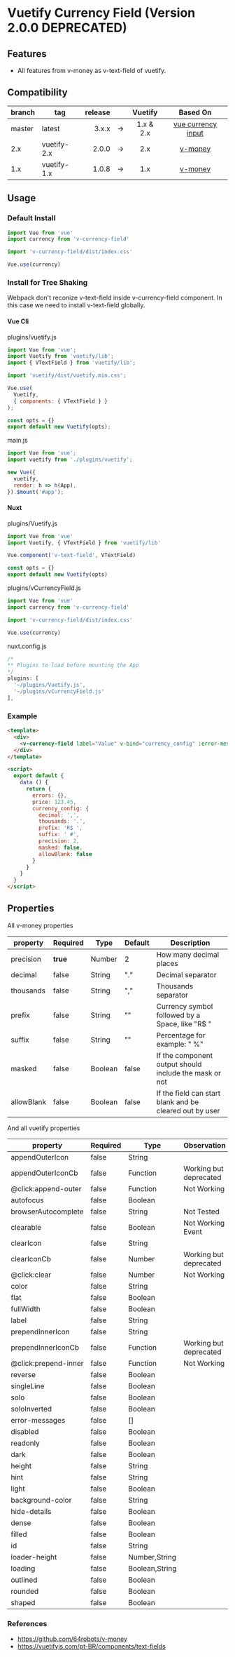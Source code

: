 # Vuetify Currency Field (Version 2.0.0 DEPRECATED)

## Features
- All features from v-money as v-text-field of vuetify.

## Compatibility

| branch    | tag         | release |   |   Vuetify   |  Based On   |
|:----------|-------------|--------:|:-:| :---------: | :---------: |
| master    | latest      | 3.x.x   | → | 1.x & 2.x   | [vue currency input](https://dm4t2.github.io/vue-currency-input/)
| 2.x       | vuetify-2.x | 2.0.0   | → | 2.x         | [v-money](https://github.com/64robots/v-money)
| 1.x       | vuetify-1.x | 1.0.8   | → | 1.x         | [v-money](https://github.com/64robots/v-money)

## Usage

### Default Install

```js
import Vue from 'vue'
import currency from 'v-currency-field'

import 'v-currency-field/dist/index.css'

Vue.use(currency)
```

### Install for Tree Shaking 

Webpack don't reconize v-text-field inside v-currency-field component. In this case we need to install v-text-field globally.

#### Vue Cli

plugins/vuetify.js

```js
import Vue from 'vue';
import Vuetify from 'vuetify/lib';
import { VTextField } from 'vuetify/lib';

import 'vuetify/dist/vuetify.min.css';

Vue.use(
  Vuetify, 
  { components: { VTextField } }
);

const opts = {}
export default new Vuetify(opts);

```

main.js

```js
import Vue from 'vue';
import vuetify from './plugins/vuetify';

new Vue({
  vuetify,
  render: h => h(App),
}).$mount('#app');
```

#### Nuxt

plugins/Vuetify.js

```js
import Vue from 'vue'
import Vuetify, { VTextField } from 'vuetify/lib'

Vue.component('v-text-field', VTextField)

const opts = {}
export default new Vuetify(opts)

```


plugins/vCurrencyField.js

```js
import Vue from 'vue'
import currency from 'v-currency-field'

import 'v-currency-field/dist/index.css'

Vue.use(currency)

```

nuxt.config.js

```js
/*
** Plugins to load before mounting the App
*/
plugins: [
  '~/plugins/Vuetify.js',
  '~/plugins/vCurrencyField.js'
],

```

### Example

```html
<template>
  <div>
    <v-currency-field label="Value" v-bind="currency_config" :error-messages="errors.price" v-model="price"></v-currency-field>
  </div>
</template>

<script>
  export default {
    data () {
      return {
        errors: {},
        price: 123.45,
        currency_config: {
          decimal: ',',
          thousands: '.',
          prefix: 'R$ ',
          suffix: ' #',
          precision: 2,
          masked: false,
          allowBlank: false
        }
      }
    }
  }
</script>
```

## Properties

All v-money properties

| property   | Required | Type    | Default                 | Description                                             |
|------------|----------|---------|-------------------------|---------------------------------------------------------|
| precision  | **true** | Number  | 2                       | How many decimal places                                 |
| decimal    | false    | String  | "."                     | Decimal separator                                       |
| thousands  | false    | String  | ","                     | Thousands separator                                     |
| prefix     | false    | String  | ""                      | Currency symbol followed by a Space, like "R$ "         |
| suffix     | false    | String  | ""                      | Percentage for example: " %"                            |
| masked     | false    | Boolean | false                   | If the component output should include the mask or not  |
| allowBlank | false    | Boolean | false                   | If the field can start blank and be cleared out by user |

And all vuetify properties

| property              | Required | Type             |  Observation             |
|-----------------------|----------|------------------| -------------------------|
| appendOuterIcon       | false    | String           |                          |
| appendOuterIconCb     | false    | Function         | Working but deprecated   |
| @click:append-outer   | false    | Function         | Not Working              |
| autofocus             | false    | Boolean          |                          |
| browserAutocomplete   | false    | String           | Not Tested               |
| clearable             | false    | Boolean          | Not Working Event        |
| clearIcon             | false    | String           |                          |
| clearIconCb           | false    | Number           | Working but deprecated   |
| @click:clear          | false    | Number           | Not Working              |
| color                 | false    | String           |                          |
| flat                  | false    | Boolean          |                          |
| fullWidth             | false    | Boolean          |                          |
| label                 | false    | String           |                          |
| prependInnerIcon      | false    | String           |                          |
| prependInnerIconCb    | false    | Function         | Working but deprecated   |
| @click:prepend-inner  | false    | Function         | Not Working              |
| reverse               | false    | Boolean          |                          |
| singleLine            | false    | Boolean          |                          |
| solo                  | false    | Boolean          |                          |
| soloInverted          | false    | Boolean          |                          |
| error-messages        | false    | []               |                          |
| disabled              | false    | Boolean          |                          |
| readonly              | false    | Boolean          |                          |
| dark                  | false    | Boolean          |                          |
| height                | false    | String           |                          |
| hint                  | false    | String           |                          |
| light                 | false    | Boolean          |                          |
| background-color      | false    | String           |                          |
| hide-details          | false    | Boolean          |                          |
| dense                 | false    | Boolean          |                          |
| filled                | false    | Boolean          |                          |
| id                    | false    | String           |                          |
| loader-height         | false    | Number,String    |                          |
| loading               | false    | Boolean,String   |                          |
| outlined              | false    | Boolean          |                          |
| rounded               | false    | Boolean          |                          |
| shaped                | false    | Boolean          |                          |


### References

- https://github.com/64robots/v-money
- https://vuetifyjs.com/pt-BR/components/text-fields
